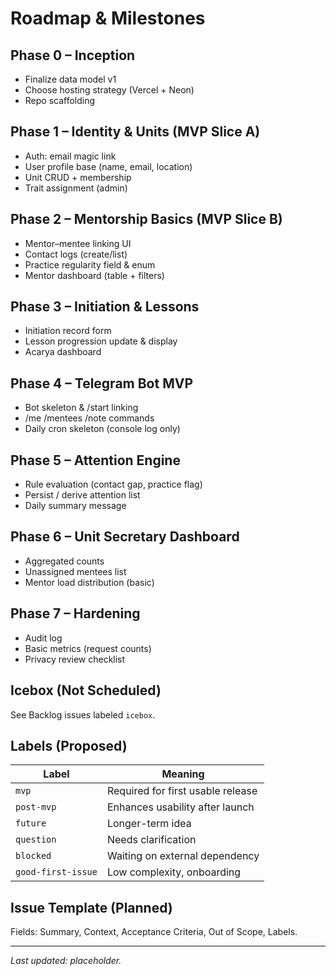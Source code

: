 # Roadmap & Milestones

## Phase 0 – Inception
- Finalize data model v1
- Choose hosting strategy (Vercel + Neon)
- Repo scaffolding

## Phase 1 – Identity & Units (MVP Slice A)
- Auth: email magic link
- User profile base (name, email, location)
- Unit CRUD + membership
- Trait assignment (admin)

## Phase 2 – Mentorship Basics (MVP Slice B)
- Mentor–mentee linking UI
- Contact logs (create/list)
- Practice regularity field & enum
- Mentor dashboard (table + filters)

## Phase 3 – Initiation & Lessons
- Initiation record form
- Lesson progression update & display
- Acarya dashboard

## Phase 4 – Telegram Bot MVP
- Bot skeleton & /start linking
- /me /mentees /note commands
- Daily cron skeleton (console log only)

## Phase 5 – Attention Engine
- Rule evaluation (contact gap, practice flag)
- Persist / derive attention list
- Daily summary message

## Phase 6 – Unit Secretary Dashboard
- Aggregated counts
- Unassigned mentees list
- Mentor load distribution (basic)

## Phase 7 – Hardening
- Audit log
- Basic metrics (request counts)
- Privacy review checklist

## Icebox (Not Scheduled)
See Backlog issues labeled `icebox`.

## Labels (Proposed)
| Label | Meaning |
|-------|---------|
| `mvp` | Required for first usable release |
| `post-mvp` | Enhances usability after launch |
| `future` | Longer-term idea |
| `question` | Needs clarification |
| `blocked` | Waiting on external dependency |
| `good-first-issue` | Low complexity, onboarding |

## Issue Template (Planned)
Fields: Summary, Context, Acceptance Criteria, Out of Scope, Labels.

---
_Last updated: placeholder._
